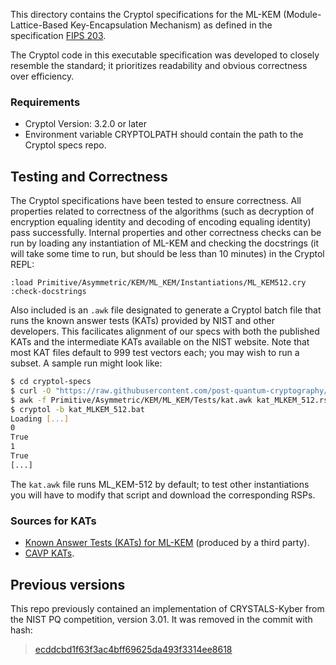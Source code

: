 This directory contains the Cryptol specifications for the ML-KEM (Module-Lattice-Based Key-Encapsulation Mechanism) as defined in the specification [FIPS 203](https://doi.org/10.6028/NIST.FIPS.203).

The Cryptol code in this executable specification was developed to closely resemble the standard; it prioritizes readability and obvious correctness over efficiency.

### Requirements
- Cryptol Version: 3.2.0 or later
- Environment variable CRYPTOLPATH should contain the path to the Cryptol specs repo.

## Testing and Correctness
The Cryptol specifications have been tested to ensure correctness. All properties related to correctness of the algorithms (such as decryption of encryption equaling identity and decoding of encoding equaling identity) pass successfully. Internal properties and other correctness checks can be run by loading any instantiation of ML-KEM and checking the docstrings (it will take some time to run, but should be less than 10 minutes) in the Cryptol REPL:
```
:load Primitive/Asymmetric/KEM/ML_KEM/Instantiations/ML_KEM512.cry
:check-docstrings
```

Also included is an `.awk` file designated to generate a Cryptol batch file that runs the known answer tests (KATs) provided by NIST and other developers. This facilicates alignment of our specs with both the published KATs and the intermediate KATs available on the NIST website. Note that most KAT files default to 999 test vectors each; you may wish to run a subset. A sample run might look like:
```bash
$ cd cryptol-specs
$ curl -O "https://raw.githubusercontent.com/post-quantum-cryptography/KAT/main/MLKEM/kat_MLKEM_512.rsp"
$ awk -f Primitive/Asymmetric/KEM/ML_KEM/Tests/kat.awk kat_MLKEM_512.rsp > kat_MLKEM_512.bat
$ cryptol -b kat_MLKEM_512.bat
Loading [...]
0
True
1
True
[...]
```
The `kat.awk` file runs ML_KEM-512 by default; to test other instantiations you will have to modify that script and download the corresponding RSPs.

### Sources for KATs
- [Known Answer Tests (KATs) for ML-KEM](https://github.com/post-quantum-cryptography/KAT/tree/main/MLKEM) (produced by a third party).
- [CAVP KATs](https://github.com/usnistgov/ACVP-Server/tree/master/gen-val/json-files).

## Previous versions
This repo previously contained an implementation of CRYSTALS-Kyber from the NIST PQ competition, version 3.01. It was removed in the commit with hash:
> [ecddcbd1f63f3ac4bff69625da493f3314ee8618](https://github.com/GaloisInc/cryptol-specs/commit/ecddcbd1f63f3ac4bff69625da493f3314ee8618)
